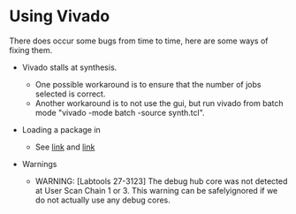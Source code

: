 # Using Vivado

There does occur some bugs from time to time, here are some ways of fixing them.

* Vivado stalls at synthesis.
	* One possible workaround is to ensure that the number of jobs selected is correct.
	* Another workaround is to not use the gui, but run vivado from batch mode "vivado -mode batch -source synth.tcl".

* Loading a package in
	* See [link](https://forums.xilinx.com/t5/Simulation-and-Verification/VHDL-package-not-comiled-in-work-library-gt-Vivado-2013-3/td-p/410645) and [link](https://forums.xilinx.com/t5/7-Series-FPGAs/A-VHDL-package-in-Vivado/td-p/660301)

* Warnings
	* WARNING: [Labtools 27-3123] The debug hub core was not detected at User Scan Chain 1 or 3. This warning can be safelyignored if we do not actually use any debug cores.